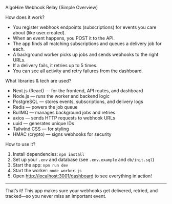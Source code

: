  AlgoHire Webhook Relay (Simple Overview)

 How does it work?

- You register webhook endpoints (subscriptions) for events you care about (like user.created).
- When an event happens, you POST it to the API.
- The app finds all matching subscriptions and queues a delivery job for each.
- A background worker picks up jobs and sends webhooks to the right URLs.
- If a delivery fails, it retries up to 5 times.
- You can see all activity and retry failures from the dashboard.

 What libraries & tech are used?

- Next.js (React) — for the frontend, API routes, and dashboard
- Node.js — runs the worker and backend logic
- PostgreSQL — stores events, subscriptions, and delivery logs
- Redis — powers the job queue
- BullMQ — manages background jobs and retries
- axios — sends HTTP requests to webhook URLs
- uuid — generates unique IDs
- Tailwind CSS — for styling
- HMAC (crypto) — signs webhooks for security

 How to use it?

1. Install dependencies: `npm install`
2. Set up your `.env` and database (see `.env.example` and `db/init.sql`)
3. Start the app: `npm run dev`
4. Start the worker: `node worker.js`
5. Open [http://localhost:3001/dashboard](http://localhost:3001/dashboard) to see everything in action!

---

That’s it! This app makes sure your webhooks get delivered, retried, and tracked—so you never miss an important event.
